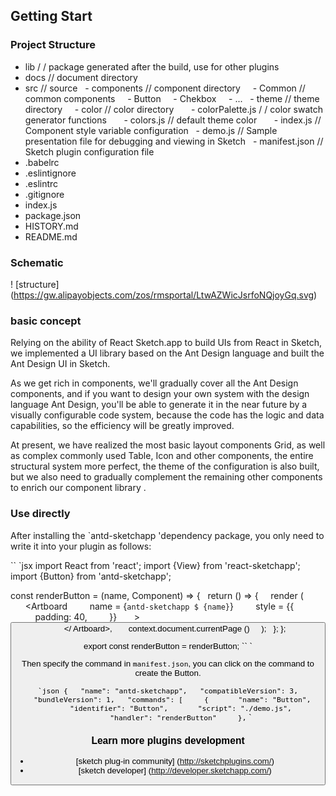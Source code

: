 ## Getting Start

### Project Structure

- lib / / package generated after the build, use for other plugins
- docs // document directory
- src // source
  - components // component directory
    - Common // common components
    - Button
    - Chekbox
    - ...
  - theme // theme directory
    - color // color directory
      - colorPalette.js / / color swatch generator functions
      - colors.js // default theme color
      - index.js // Component style variable configuration
  - demo.js // Sample presentation file for debugging and viewing in Sketch
  - manifest.json // Sketch plugin configuration file
- .babelrc
- .eslintignore
- .eslintrc
- .gitignore
- index.js
- package.json
- HISTORY.md
- README.md

### Schematic

! [structure] (https://gw.alipayobjects.com/zos/rmsportal/LtwAZWicJsrfoNQjoyGq.svg)

### basic concept

Relying on the ability of React Sketch.app to build UIs from React in Sketch, we implemented a UI library based on the Ant Design language and built the Ant Design UI in Sketch.

As we get rich in components, we'll gradually cover all the Ant Design components, and if you want to design your own system with the design language Ant Design, you'll be able to generate it in the near future by a visually configurable code system, because the code has the logic and data capabilities, so the efficiency will be greatly improved.

At present, we have realized the most basic layout components Grid, as well as complex commonly used Table, Icon and other components, the entire structural system more perfect, the theme of the configuration is also built, but we also need to gradually complement the remaining other components to enrich our component library .

### Use directly

After installing the `antd-sketchapp 'dependency package, you only need to write it into your plugin as follows:

`` `jsx
import React from 'react';
import {View} from 'react-sketchapp';
import {Button} from 'antd-sketchapp';

const renderButton = (name, Component) => {
  return () => {
    render (
      <Artboard
        name = {`antd-sketchapp $ {name}`}
        style = {{
          padding: 40,
        }}
      >
        <Button type = "dashed" text = "disabled-dashed-ghost" ghost />
      </ Artboard>,
      context.document.currentPage ()
    );
  };
};


export const renderButton = renderButton;
`` `

Then specify the command in `manifest.json`, you can click on the command to create the Button.

`` `json
{
  "name": "antd-sketchapp",
  "compatibleVersion": 3,
  "bundleVersion": 1,
  "commands": [
    {
      "name": "Button",
      "identifier": "Button",
      "script": "./demo.js",
      "handler": "renderButton"
    },
`` `

### Learn more plugins development

- [sketch plug-in community] (http://sketchplugins.com/)
- [sketch developer] (http://developer.sketchapp.com/)
